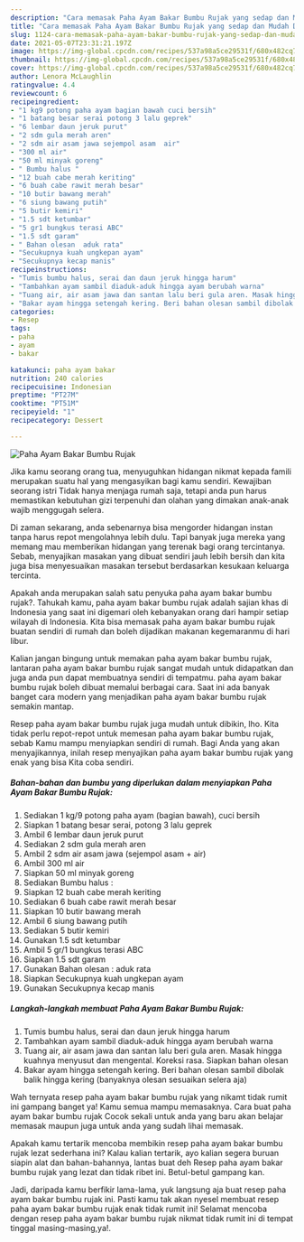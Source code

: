 ```yaml
---
description: "Cara memasak Paha Ayam Bakar Bumbu Rujak yang sedap dan Mudah Dibuat"
title: "Cara memasak Paha Ayam Bakar Bumbu Rujak yang sedap dan Mudah Dibuat"
slug: 1124-cara-memasak-paha-ayam-bakar-bumbu-rujak-yang-sedap-dan-mudah-dibuat
date: 2021-05-07T23:31:21.197Z
image: https://img-global.cpcdn.com/recipes/537a98a5ce29531f/680x482cq70/paha-ayam-bakar-bumbu-rujak-foto-resep-utama.jpg
thumbnail: https://img-global.cpcdn.com/recipes/537a98a5ce29531f/680x482cq70/paha-ayam-bakar-bumbu-rujak-foto-resep-utama.jpg
cover: https://img-global.cpcdn.com/recipes/537a98a5ce29531f/680x482cq70/paha-ayam-bakar-bumbu-rujak-foto-resep-utama.jpg
author: Lenora McLaughlin
ratingvalue: 4.4
reviewcount: 6
recipeingredient:
- "1 kg9 potong paha ayam bagian bawah cuci bersih"
- "1 batang besar serai potong 3 lalu geprek"
- "6 lembar daun jeruk purut"
- "2 sdm gula merah aren"
- "2 sdm air asam jawa sejempol asam  air"
- "300 ml air"
- "50 ml minyak goreng"
- " Bumbu halus "
- "12 buah cabe merah keriting"
- "6 buah cabe rawit merah besar"
- "10 butir bawang merah"
- "6 siung bawang putih"
- "5 butir kemiri"
- "1.5 sdt ketumbar"
- "5 gr1 bungkus terasi ABC"
- "1.5 sdt garam"
- " Bahan olesan  aduk rata"
- "Secukupnya kuah ungkepan ayam"
- "Secukupnya kecap manis"
recipeinstructions:
- "Tumis bumbu halus, serai dan daun jeruk hingga harum"
- "Tambahkan ayam sambil diaduk-aduk hingga ayam berubah warna"
- "Tuang air, air asam jawa dan santan lalu beri gula aren. Masak hingga kuahnya menyusut dan mengental. Koreksi rasa. Siapkan bahan olesan"
- "Bakar ayam hingga setengah kering. Beri bahan olesan sambil dibolak balik hingga kering (banyaknya olesan sesuaikan selera aja)"
categories:
- Resep
tags:
- paha
- ayam
- bakar

katakunci: paha ayam bakar 
nutrition: 240 calories
recipecuisine: Indonesian
preptime: "PT27M"
cooktime: "PT51M"
recipeyield: "1"
recipecategory: Dessert

---
```



![Paha Ayam Bakar Bumbu Rujak](https://img-global.cpcdn.com/recipes/537a98a5ce29531f/680x482cq70/paha-ayam-bakar-bumbu-rujak-foto-resep-utama.jpg)

Jika kamu seorang orang tua, menyuguhkan hidangan nikmat kepada famili merupakan suatu hal yang mengasyikan bagi kamu sendiri. Kewajiban seorang istri Tidak hanya menjaga rumah saja, tetapi anda pun harus memastikan kebutuhan gizi terpenuhi dan olahan yang dimakan anak-anak wajib menggugah selera.

Di zaman  sekarang, anda sebenarnya bisa mengorder hidangan instan tanpa harus repot mengolahnya lebih dulu. Tapi banyak juga mereka yang memang mau memberikan hidangan yang terenak bagi orang tercintanya. Sebab, menyajikan masakan yang dibuat sendiri jauh lebih bersih dan kita juga bisa menyesuaikan masakan tersebut berdasarkan kesukaan keluarga tercinta. 



Apakah anda merupakan salah satu penyuka paha ayam bakar bumbu rujak?. Tahukah kamu, paha ayam bakar bumbu rujak adalah sajian khas di Indonesia yang saat ini digemari oleh kebanyakan orang dari hampir setiap wilayah di Indonesia. Kita bisa memasak paha ayam bakar bumbu rujak buatan sendiri di rumah dan boleh dijadikan makanan kegemaranmu di hari libur.

Kalian jangan bingung untuk memakan paha ayam bakar bumbu rujak, lantaran paha ayam bakar bumbu rujak sangat mudah untuk didapatkan dan juga anda pun dapat membuatnya sendiri di tempatmu. paha ayam bakar bumbu rujak boleh dibuat memalui berbagai cara. Saat ini ada banyak banget cara modern yang menjadikan paha ayam bakar bumbu rujak semakin mantap.

Resep paha ayam bakar bumbu rujak juga mudah untuk dibikin, lho. Kita tidak perlu repot-repot untuk memesan paha ayam bakar bumbu rujak, sebab Kamu mampu menyiapkan sendiri di rumah. Bagi Anda yang akan menyajikannya, inilah resep menyajikan paha ayam bakar bumbu rujak yang enak yang bisa Kita coba sendiri.

<!--inarticleads1-->

##### Bahan-bahan dan bumbu yang diperlukan dalam menyiapkan Paha Ayam Bakar Bumbu Rujak:

1. Sediakan 1 kg/9 potong paha ayam (bagian bawah), cuci bersih
1. Siapkan 1 batang besar serai, potong 3 lalu geprek
1. Ambil 6 lembar daun jeruk purut
1. Sediakan 2 sdm gula merah aren
1. Ambil 2 sdm air asam jawa (sejempol asam + air)
1. Ambil 300 ml air
1. Siapkan 50 ml minyak goreng
1. Sediakan  Bumbu halus :
1. Siapkan 12 buah cabe merah keriting
1. Sediakan 6 buah cabe rawit merah besar
1. Siapkan 10 butir bawang merah
1. Ambil 6 siung bawang putih
1. Sediakan 5 butir kemiri
1. Gunakan 1.5 sdt ketumbar
1. Ambil 5 gr/1 bungkus terasi ABC
1. Siapkan 1.5 sdt garam
1. Gunakan  Bahan olesan : aduk rata
1. Siapkan Secukupnya kuah ungkepan ayam
1. Gunakan Secukupnya kecap manis




<!--inarticleads2-->

##### Langkah-langkah membuat Paha Ayam Bakar Bumbu Rujak:

1. Tumis bumbu halus, serai dan daun jeruk hingga harum
1. Tambahkan ayam sambil diaduk-aduk hingga ayam berubah warna
1. Tuang air, air asam jawa dan santan lalu beri gula aren. Masak hingga kuahnya menyusut dan mengental. Koreksi rasa. Siapkan bahan olesan
1. Bakar ayam hingga setengah kering. Beri bahan olesan sambil dibolak balik hingga kering (banyaknya olesan sesuaikan selera aja)




Wah ternyata resep paha ayam bakar bumbu rujak yang nikamt tidak rumit ini gampang banget ya! Kamu semua mampu memasaknya. Cara buat paha ayam bakar bumbu rujak Cocok sekali untuk anda yang baru akan belajar memasak maupun juga untuk anda yang sudah lihai memasak.

Apakah kamu tertarik mencoba membikin resep paha ayam bakar bumbu rujak lezat sederhana ini? Kalau kalian tertarik, ayo kalian segera buruan siapin alat dan bahan-bahannya, lantas buat deh Resep paha ayam bakar bumbu rujak yang lezat dan tidak ribet ini. Betul-betul gampang kan. 

Jadi, daripada kamu berfikir lama-lama, yuk langsung aja buat resep paha ayam bakar bumbu rujak ini. Pasti kamu tak akan nyesel membuat resep paha ayam bakar bumbu rujak enak tidak rumit ini! Selamat mencoba dengan resep paha ayam bakar bumbu rujak nikmat tidak rumit ini di tempat tinggal masing-masing,ya!.

